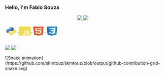### Hello, i'm Fabio Souza

<div align="center">
  <a href="https://github.com/skmtouz">
  <img width="42%" src="https://github-readme-stats.vercel.app/api?username=skmtouz&show_icons=true&theme=github_dark&include_all_commits=true&count_private=true"/>
  <img width="50%" src="https://github-readme-stats.vercel.app/api/top-langs/?username=skmtouz&layout=compact&langs_count=7&theme=github_dark"/>
</div>

<div style="display: inline_block"><br>
  <img align="center" alt="FSouza-Python" height="30" width="40" src="https://raw.githubusercontent.com/devicons/devicon/master/icons/python/python-original.svg">
  <img align="center" alt="FSouza-Js" height="30" width="40" src="https://raw.githubusercontent.com/devicons/devicon/master/icons/javascript/javascript-plain.svg">
  <img align="center" alt="FSouza-HTML" height="30" width="40" src="https://raw.githubusercontent.com/devicons/devicon/master/icons/html5/html5-original.svg">
  <img align="center" alt="FSouza-CSS" height="30" width="40" src="https://raw.githubusercontent.com/devicons/devicon/master/icons/css3/css3-original.svg">
<!-- <img align="center" alt="FSouza-Csharp" height="30" width="40" src="https://raw.githubusercontent.com/devicons/devicon/master/icons/csharp/csharp-original.svg"> --!>
</div>

##

<div>
  
  <a href="https://www.linkedin.com/in/fabiosouza011/" target="_blank"><img src="https://img.shields.io/badge/-LinkedIn-%230077B5?style=for-the-badge&logo=linkedin&logoColor=white" target="_blank"></a> 
  <a href = "mailto:fabio.souza011@hotmail.com"><img src="https://img.shields.io/badge/-Gmail-%23333?style=for-the-badge&logo=gmail&logoColor=white" target="_blank"></a>
 <!-- <a href="https://instagram.com/skmtouz" target="_blank"><img src="https://img.shields.io/badge/-Instagram-%23E4405F?style=for-the-badge&logo=instagram&logoColor=white" target="_blank"></a> --!>
  <!-- <a href="https://www.twitch.tv/satoshitvouz" target="_blank"><img src="https://img.shields.io/badge/Twitch-9146FF?style=for-the-badge&logo=twitch&logoColor=white" target="_blank"></a> --!>
</div>

![Snake animation](https://github.com/skmtouz/skmtouz/blob/output/github-contribution-grid-snake.svg)
